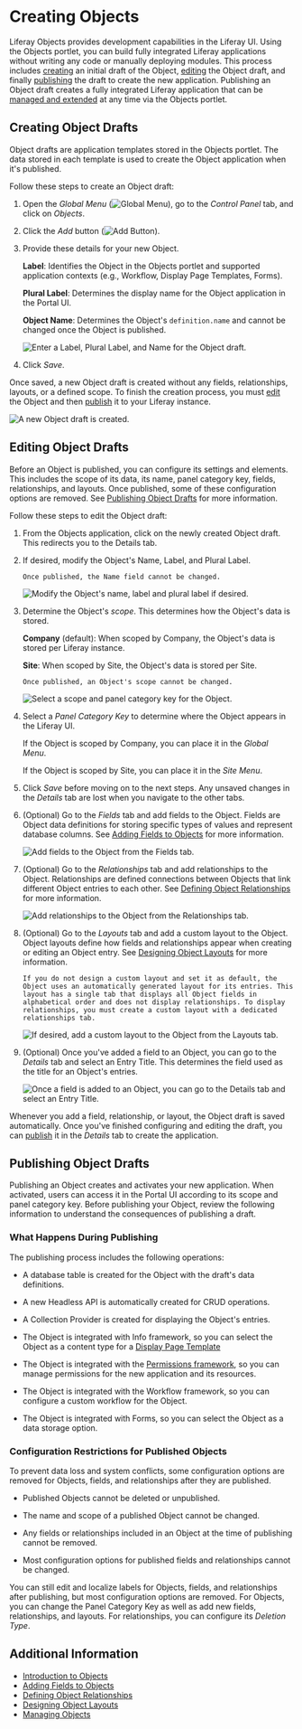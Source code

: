 # Creating Objects

Liferay Objects provides development capabilities in the Liferay UI. Using the Objects portlet, you can build fully integrated Liferay applications without writing any code or manually deploying modules. This process includes [creating](#creating-object-drafts) an initial draft of the Object, [editing](#editing-object-drafts) the Object draft, and finally [publishing](#publishing-object-drafts) the draft to create the new application. Publishing an Object draft creates a fully integrated Liferay application that can be [managed and extended](./managing-objects.md) at any time via the Objects portlet.

## Creating Object Drafts

Object drafts are application templates stored in the Objects portlet. The data stored in each template is used to create the Object application when it's published.

Follow these steps to create an Object draft:

1. Open the *Global Menu* (![Global Menu](../../../../images/icon-applications-menu.png)), go to the *Control Panel* tab, and click on *Objects*.

1. Click the *Add* button (![Add Button](../../../../images/icon-add.png)).

1. Provide these details for your new Object.

   **Label**: Identifies the Object in the Objects portlet and supported application contexts (e.g., Workflow, Display Page Templates, Forms).

   **Plural Label**: Determines the display name for the Object application in the Portal UI.

   **Object Name**: Determines the Object's `definition.name` and cannot be changed once the Object is published.

   ![Enter a Label, Plural Label, and Name for the Object draft.](./creating-objects/images/01.png)

1. Click *Save*.

Once saved, a new Object draft is created without any fields, relationships, layouts, or a defined scope. To finish the creation process, you must [edit](#editing-object-drafts) the Object and then [publish](#publishing-object-drafts) it to your Liferay instance.

![A new Object draft is created.](./creating-objects/images/02.png)

## Editing Object Drafts

Before an Object is published, you can configure its settings and elements. This includes the scope of its data, its name, panel category key, fields, relationships, and layouts. Once published, some of these configuration options are removed. See [Publishing Object Drafts](#publishing-object-drafts) for more information.

Follow these steps to edit the Object draft:

1. From the Objects application, click on the newly created Object draft. This redirects you to the Details tab.

1. If desired, modify the Object's Name, Label, and Plural Label.

   ```{important}
   Once published, the Name field cannot be changed.
   ```

   ![Modify the Object's name, label and plural label if desired.](./creating-objects/images/03.png)

1. Determine the Object's *scope*. This determines how the Object's data is stored.

   **Company** (default): When scoped by Company, the Object's data is stored per Liferay instance.

   **Site**: When scoped by Site, the Object's data is stored per Site.

   ```{important}
   Once published, an Object's scope cannot be changed.
   ```

   ![Select a scope and panel category key for the Object.](./creating-objects/images/04.png)

1. Select a *Panel Category Key* to determine where the Object appears in the Liferay UI.

   If the Object is scoped by Company, you can place it in the *Global Menu*.

   If the Object is scoped by Site, you can place it in the *Site Menu*.

1. Click *Save* before moving on to the next steps. Any unsaved changes in the *Details* tab are lost when you navigate to the other tabs.

1. (Optional) Go to the *Fields* tab and add fields to the Object. Fields are Object data definitions for storing specific types of values and represent database columns. See [Adding Fields to Objects](./adding-fields-to-objects.md) for more information.

   ![Add fields to the Object from the Fields tab.](./creating-objects/images/05.png)

1. (Optional) Go to the *Relationships* tab and add relationships to the Object. Relationships are defined connections between Objects that link different Object entries to each other. See [Defining Object Relationships](./defining-object-relationships.md) for more information.

   ![Add relationships to the Object from the Relationships tab.](./creating-objects/images/06.png)

1. (Optional) Go to the *Layouts* tab and add a custom layout to the Object. Object layouts define how fields and relationships appear when creating or editing an Object entry. See [Designing Object Layouts](./designing-object-layouts.md) for more information.

   ```{note}
   If you do not design a custom layout and set it as default, the Object uses an automatically generated layout for its entries. This layout has a single tab that displays all Object fields in alphabetical order and does not display relationships. To display relationships, you must create a custom layout with a dedicated relationships tab.
   ```

   ![If desired, add a custom layout to the Object from the Layouts tab.](./creating-objects/images/07.png)

1. (Optional) Once you've added a field to an Object, you can go to the *Details* tab and select an Entry Title. This determines the field used as the title for an Object's entries.

   ![Once a field is added to an Object, you can go to the Details tab and select an Entry Title.](./creating-objects/images/08.png)

Whenever you add a field, relationship, or layout, the Object draft is saved automatically. Once you've finished configuring and editing the draft, you can [publish](#publishing-object-drafts) it in the *Details* tab to create the application.

## Publishing Object Drafts

Publishing an Object creates and activates your new application. When activated, users can access it in the Portal UI according to its scope and panel category key. Before publishing your Object, review the following information to understand the consequences of publishing a draft.

### What Happens During Publishing

The publishing process includes the following operations:

* A database table is created for the Object with the draft's data definitions.

* A new Headless API is automatically created for CRUD operations.

* A Collection Provider is created for displaying the Object's entries.

* The Object is integrated with Info framework, so you can select the Object as a content type for a [Display Page Template](../../../../site-building/displaying-content/using-display-page-templates/about-display-page-templates-and-display-pages.md)

* The Object is integrated with the [Permissions framework](../understanding-object-integrations/permissions-framework-integration.md), so you can manage permissions for the new application and its resources.

* The Object is integrated with the Workflow framework, so you can configure a custom workflow for the Object.

* The Object is integrated with Forms, so you can select the Object as a data storage option.

### Configuration Restrictions for Published Objects

To prevent data loss and system conflicts, some configuration options are removed for Objects, fields, and relationships after they are published.

* Published Objects cannot be deleted or unpublished.

* The name and scope of a published Object cannot be changed.

* Any fields or relationships included in an Object at the time of publishing cannot be removed.

* Most configuration options for published fields and relationships cannot be changed.

You can still edit and localize labels for Objects, fields, and relationships after publishing, but most configuration options are removed. For Objects, you can change the Panel Category Key as well as add new fields, relationships, and layouts. For relationships, you can configure its *Deletion Type*.

## Additional Information

* [Introduction to Objects](../../objects.md)
* [Adding Fields to Objects](./adding-fields-to-objects.md)
* [Defining Object Relationships](./defining-object-relationships.md)
* [Designing Object Layouts](./designing-object-layouts.md)
* [Managing Objects](./managing-objects.md)
